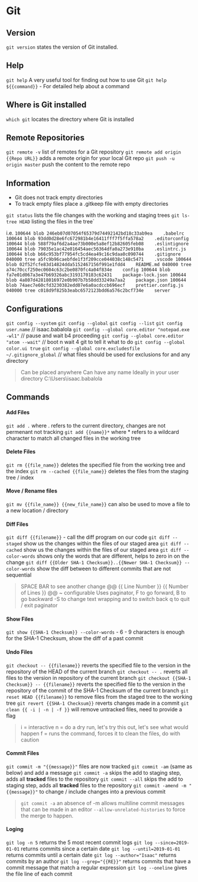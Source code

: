 # Git

## Version
`git version`  states the version of Git installed.

## Help 
`git help` A very useful tool for finding out how to use Git
`git help ${{command}}` - For detailed help about a command

## Where is Git installed
`which git`  locates the directory where Git is installed 

## Remote Repositories
`git remote -v` list of remotes for a Git repository
`git remote add origin {{Repo URL}}` adds a remote origin for your local Git repo
`git push -u origin master` push the content to the remote repo

## Information
- Git does not track empty directories
- To track empty files place a .gitkeep file with empty directories
 
`git status` lists the file changes with the working and staging trees
`git ls-tree HEAD` listing the files in the tree`

i.e.
`100644 blob 246eb07d07054f65379d74492142bd18c33ab9ea    .babelrc
100644 blob 93dd0d28e6fc672981b4e16411fff7f5ffa578a2    .editorconfig
100644 blob 588f79af6d2a4ae73b000e5a8ef12b82605feb08    .eslintignore
100644 blob 79035e1ac42e016454aec56364dfa0a273e910ba    .eslintrc.js
100644 blob b66c953bf77954fc5cd4ea49c16c9daa0c090744    .gitignore
040000 tree a5fc9b96caebfde1f3f209cce044038c148c5471    .vscode
100644 blob 02f52fcfe83d14824dda5152467156f991e1fdd4    README.md
040000 tree a74c70ccf250ec0604c63c2be0870fc4a04f834e    config
100644 blob fa7e01d067a3e47b69326abc3193170183c62431    package-lock.json
100644 blob 4a807d42818016972e0b907b7b58dd33249a7aa2    package.json
100644 blob 74aec7e60cfd3230382edd07e6a0acdccb696ecf    prettier.config.js
040000 tree c018d9f825b3eabc6572123bdd6a576c2bcf734e    server`

## Configurations 
`git config --system`
`git config --global`
`git config --list`
`git config user.name` // isaac.babalola
`git config --global core.editor "notepad.exe -wl1"` // pause and wait b4 proceeding
`git config --global core.editor "atom --wait"` // boot n wait 4 git to tell it what to do
`git config --global color.ui true`
`git config --global core.excludesfile ~/.gitignore_global` // what files should be used for exclusions for and any directory

> Can be placed anywhere 
> Can have any name
> Ideally in your user directory C:\Users\isaac.babalola

## Commands

#### Add Files
`git add .` where . refers to the current directory, changes are not permenant not tracking
`git add {{name}}*` where * refers to a wildcard character to match all changed files in the working tree 

#### Delete Files
`git rm {{file_name}}`   deletes the specified file from the working tree and the index
`git rm --cached {{file_name}}` deletes the files from the staging tree / index

#### Move / Rename files
`git mv {{file_name}} {{new_file_name}}` can also be used to move a file to a new location / directory

#### Diff Files
`git diff {{filename}}` - call the diff program on our code
`git diff --staged` show us the changes within the files of our staged area
`git diff --cached` show us the changes within the files of our staged area
`git diff --color-words` shows only the words that are different, helps to zero in on the change
`git diff {{Older SHA-1 Checksum}}..{{Newer SHA-1 Checksum}} --color-words` show the diff between to different commits that are not sequential

> SPACE BAR to see another change
> @@ {{ Line Number }} {{ Number of Lines }} @@ ~ configurable
> Uses paginator, F to go forward, B to go backward
> -S to change text wrapping and to switch back
> q to quit / exit paginator

#### Show Files
`git show {{SHA-1 Checksum}} --color-words` - 6 - 9 characters is enough for the SHA-1 Checksum, show the diff of a past commit

#### Undo Files
`git checkout -- {{filename}}` reverts the specified file to the version in the repository of the HEAD of the current branch
`git checkout -- .` reverts all files to the version in repository of the current branch
`git checkout {{SHA-1 Checksum}} -- {{filename}}` reverts the specified file to the version in the repository of the commit of the SHA-1 Checksum of the current branch
`git reset HEAD {{filename}}`  to remove files from the staged tree to the working tree
`git revert {{SHA-1 Checksum}}` reverts changes made in a commit
`git clean {{ -i | -n | -f }}` will remove untracked files, need to provide a flag

> i = interactive
> n = do a dry run, let's try this out, let's see what would happen
> f = runs the command, forces it to clean the files, do with caution 

#### Commit Files
`git commit -m "{{message}}"`  files are now tracked
`git commit -am` (same as below) and add a message
`git commit -a` skips the add to staging step, adds all __tracked__ files to the repository
`git commit --all` skips the add to staging step, adds all __tracked__ files to the repository
`git commit -amend -m "{{message}}"` to change / include changes into a previous commit

> `git commit -a` an absence of -m allows multiline commit messages that can be made in an editor
> `--allow-unrelated-histories` to force the merge to happen.

#### Loging
`git log -n 5` returns the 5 most recent commit logs 
`git log --since=2019-01-01` returns commits since a certain date
`git log --until=2019-01-01` returns commits until a certain date
`git log --author="Isaac"` returns commits by an author
`git log --grep="{{RE}}"` returns commits that have a commit message that match a regular expression
`git log --oneline` gives the file line of each commit



